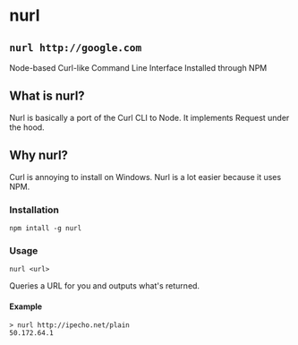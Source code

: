 # nurl
## `nurl http://google.com`
Node-based Curl-like Command Line Interface Installed through NPM

## What is nurl?
Nurl is basically a port of the Curl CLI to Node. It implements Request under the hood.

## Why nurl?
Curl is annoying to install on Windows. Nurl is a lot easier because it uses NPM.

### Installation
`npm intall -g nurl`

### Usage
`nurl <url>`

Queries a URL for you and outputs what's returned.

#### Example
    > nurl http://ipecho.net/plain
    50.172.64.1

